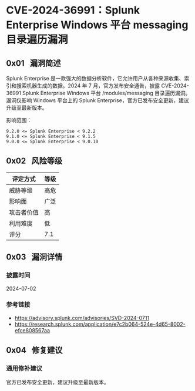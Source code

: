# CVE-2024-36991：Splunk Enterprise Windows 平台 messaging 目录遍历漏洞

## 0x01   漏洞简述

Splunk Enterprise 是一款强大的数据分析软件，它允许用户从各种来源收集、索引和搜索机器生成的数据。2024 年 7 月，官方发布安全通告，披露 CVE-2024-36991 Splunk Enterprise Windows 平台 /modules/messaging 目录遍历漏洞。漏洞仅影响 Windows 平台上的 Splunk Enterprise，官方已发布安全更新，建议升级至最新版本。

影响范围：

```
9.2.0 <= Splunk Enterprise < 9.2.2
9.1.0 <= Splunk Enterprise < 9.1.5
9.0.0 <= Splunk Enterprise < 9.0.10
```

## 0x02   风险等级

| 评定方式  | 等级  |
| ----- | --- |
| 威胁等级  | 高危  |
| 影响面   | 广泛  |
| 攻击者价值 | 高   |
| 利用难度  | 低   |
| 评分    | 7.1 |

## 0x03   漏洞详情

### 披露时间

2024-07-02

### 参考链接

- https://advisory.splunk.com/advisories/SVD-2024-0711
- https://research.splunk.com/application/e7c2b064-524e-4d65-8002-efce808567aa

## 0x04   修复建议

### 通用修补建议

官方已发布安全更新，建议升级至最新版本。
